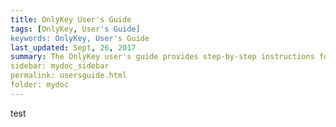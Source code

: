 ```yaml
---
title: OnlyKey User's Guide
tags: [OnlyKey, User's Guide]
keywords: OnlyKey, User's Guide
last_updated: Sept, 26, 2017
summary: The OnlyKey user's guide provides step-by-step instructions for configuring and using OnlyKey.
sidebar: mydoc_sidebar
permalink: usersguide.html
folder: mydoc
---
```


test
